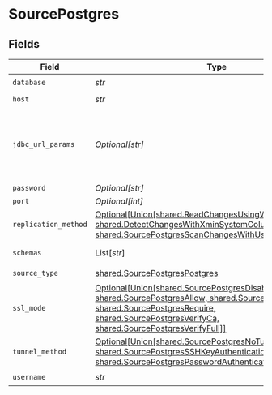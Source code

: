 # SourcePostgres


## Fields

| Field                                                                                                                                                                                                                                                                                                                      | Type                                                                                                                                                                                                                                                                                                                       | Required                                                                                                                                                                                                                                                                                                                   | Description                                                                                                                                                                                                                                                                                                                | Example                                                                                                                                                                                                                                                                                                                    |
| -------------------------------------------------------------------------------------------------------------------------------------------------------------------------------------------------------------------------------------------------------------------------------------------------------------------------- | -------------------------------------------------------------------------------------------------------------------------------------------------------------------------------------------------------------------------------------------------------------------------------------------------------------------------- | -------------------------------------------------------------------------------------------------------------------------------------------------------------------------------------------------------------------------------------------------------------------------------------------------------------------------- | -------------------------------------------------------------------------------------------------------------------------------------------------------------------------------------------------------------------------------------------------------------------------------------------------------------------------- | -------------------------------------------------------------------------------------------------------------------------------------------------------------------------------------------------------------------------------------------------------------------------------------------------------------------------- |
| `database`                                                                                                                                                                                                                                                                                                                 | *str*                                                                                                                                                                                                                                                                                                                      | :heavy_check_mark:                                                                                                                                                                                                                                                                                                         | Name of the database.                                                                                                                                                                                                                                                                                                      |                                                                                                                                                                                                                                                                                                                            |
| `host`                                                                                                                                                                                                                                                                                                                     | *str*                                                                                                                                                                                                                                                                                                                      | :heavy_check_mark:                                                                                                                                                                                                                                                                                                         | Hostname of the database.                                                                                                                                                                                                                                                                                                  |                                                                                                                                                                                                                                                                                                                            |
| `jdbc_url_params`                                                                                                                                                                                                                                                                                                          | *Optional[str]*                                                                                                                                                                                                                                                                                                            | :heavy_minus_sign:                                                                                                                                                                                                                                                                                                         | Additional properties to pass to the JDBC URL string when connecting to the database formatted as 'key=value' pairs separated by the symbol '&'. (Eg. key1=value1&key2=value2&key3=value3). For more information read about <a href="https://jdbc.postgresql.org/documentation/head/connect.html">JDBC URL parameters</a>. |                                                                                                                                                                                                                                                                                                                            |
| `password`                                                                                                                                                                                                                                                                                                                 | *Optional[str]*                                                                                                                                                                                                                                                                                                            | :heavy_minus_sign:                                                                                                                                                                                                                                                                                                         | Password associated with the username.                                                                                                                                                                                                                                                                                     |                                                                                                                                                                                                                                                                                                                            |
| `port`                                                                                                                                                                                                                                                                                                                     | *Optional[int]*                                                                                                                                                                                                                                                                                                            | :heavy_minus_sign:                                                                                                                                                                                                                                                                                                         | Port of the database.                                                                                                                                                                                                                                                                                                      | 5432                                                                                                                                                                                                                                                                                                                       |
| `replication_method`                                                                                                                                                                                                                                                                                                       | [Optional[Union[shared.ReadChangesUsingWriteAheadLogCDC, shared.DetectChangesWithXminSystemColumn, shared.SourcePostgresScanChangesWithUserDefinedCursor]]](../../models/shared/sourcepostgresupdatemethod.md)                                                                                                             | :heavy_minus_sign:                                                                                                                                                                                                                                                                                                         | Configures how data is extracted from the database.                                                                                                                                                                                                                                                                        |                                                                                                                                                                                                                                                                                                                            |
| `schemas`                                                                                                                                                                                                                                                                                                                  | List[*str*]                                                                                                                                                                                                                                                                                                                | :heavy_minus_sign:                                                                                                                                                                                                                                                                                                         | The list of schemas (case sensitive) to sync from. Defaults to public.                                                                                                                                                                                                                                                     |                                                                                                                                                                                                                                                                                                                            |
| `source_type`                                                                                                                                                                                                                                                                                                              | [shared.SourcePostgresPostgres](../../models/shared/sourcepostgrespostgres.md)                                                                                                                                                                                                                                             | :heavy_check_mark:                                                                                                                                                                                                                                                                                                         | N/A                                                                                                                                                                                                                                                                                                                        |                                                                                                                                                                                                                                                                                                                            |
| `ssl_mode`                                                                                                                                                                                                                                                                                                                 | [Optional[Union[shared.SourcePostgresDisable, shared.SourcePostgresAllow, shared.SourcePostgresPrefer, shared.SourcePostgresRequire, shared.SourcePostgresVerifyCa, shared.SourcePostgresVerifyFull]]](../../models/shared/sourcepostgressslmodes.md)                                                                      | :heavy_minus_sign:                                                                                                                                                                                                                                                                                                         | SSL connection modes. <br/>  Read more <a href="https://jdbc.postgresql.org/documentation/head/ssl-client.html"> in the docs</a>.                                                                                                                                                                                          |                                                                                                                                                                                                                                                                                                                            |
| `tunnel_method`                                                                                                                                                                                                                                                                                                            | [Optional[Union[shared.SourcePostgresNoTunnel, shared.SourcePostgresSSHKeyAuthentication, shared.SourcePostgresPasswordAuthentication]]](../../models/shared/sourcepostgressshtunnelmethod.md)                                                                                                                             | :heavy_minus_sign:                                                                                                                                                                                                                                                                                                         | Whether to initiate an SSH tunnel before connecting to the database, and if so, which kind of authentication to use.                                                                                                                                                                                                       |                                                                                                                                                                                                                                                                                                                            |
| `username`                                                                                                                                                                                                                                                                                                                 | *str*                                                                                                                                                                                                                                                                                                                      | :heavy_check_mark:                                                                                                                                                                                                                                                                                                         | Username to access the database.                                                                                                                                                                                                                                                                                           |                                                                                                                                                                                                                                                                                                                            |